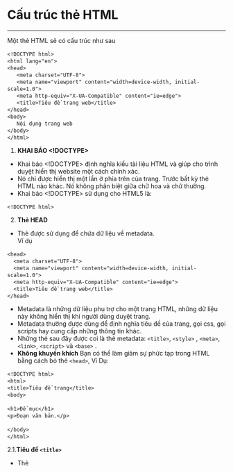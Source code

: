  # Cấu trúc thẻ HTML
 ----
 Một thẻ HTML sẽ có cấu trúc như sau
 ``` 
 <!DOCTYPE html>
<html lang="en">
<head>
    <meta charset="UTF-8">
    <meta name="viewport" content="width=device-width, initial-scale=1.0">
    <meta http-equiv="X-UA-Compatible" content="ie=edge">
    <title>Tiêu đề trang web</title>
</head>
<body>
    Nội dụng trang web
</body>
</html>
```
1. **KHAI BÁO <!DOCTYPE>**  
- Khai báo <!DOCTYPE> định nghĩa kiểu tài liệu HTML và giúp cho trình duyệt hiển thị website một cách chính xác.  
- Nó chỉ được hiển thị một lần ở phía trên của trang. Trước bất kỳ thẻ HTML nào khác. Nó không phân biệt giữa chữ hoa và chữ thường.  
- Khai báo <!DOCTYPE> sử dụng cho HTML5 là:  
```
<!DOCTYPE html>
```
2. **Thẻ HEAD**  
- Thẻ <head> được sử dụng để chứa dữ liệu về metadata.  
 Ví dụ
 ```
 <head>
   <meta charset="UTF-8">
   <meta name="viewport" content="width=device-width, initial-scale=1.0">
   <meta http-equiv="X-UA-Compatible" content="ie=edge">
   <title>Tiêu đề trang web</title>
</head>
 ```
- Metadata là những dữ liệu phụ trợ cho một trang HTML, những dữ liệu này không hiển thị khi người dùng duyệt trang.  
- Metadata thường được dùng để định nghĩa tiêu đề của trang, gọi css, gọi scripts hay cung cấp những thông tin khác.  
- Những thẻ sau đây được coi là thẻ metadata: ```<title>```, ```<style>``` , ```<meta>```,```<link>```, ```<script>``` và ```<base>``` .  
- **Không khuyến khích** Bạn có thể làm giảm sự phức tạp trong HTML bằng cách bỏ thẻ ```<head>```, Ví Dụ:
 ```
 <!DOCTYPE html>
<html>
<title>Tiêu đề trang</title>
<body>
 
<h1>Đề mục</h1>
<p>Đoạn văn bản.</p>
 
</body>
</html>
```
2.1.**Tiêu đề ```<title>```**
- Thẻ <title> được dùng để tạo tiêu đề cho trang HTML.
- Thẻ <title> là thẻ bắt buộc trong HTML/XHTML.
- Thẻ <title> có các chức năng:  
  * tạo tiêu đề cho trang, hiển thị trên thanh công cụ của trình duyệt  
  * được sử dụng làm tên trang khi bạn lưu vào bookmark của trình duyệt  
  * hiển thị ở phần tiêu đề trang trong kết quả tìm kiếm (VD: tìm kiếm của google)  
Ta có thể thấy qua Ví dụ sau:  
```<!DOCTYPE html>
<html>
<title>Tiêu đề của trang</title>

<body>
<p>Nội dung trong thẻ body sẽ được hiển thị trong cửa sổ trình duyệt.</p>
<p>Nội dung trong thẻ title sẽ không hiển thị.</p>
</body>

</html>
```
**Kết quả**
```
Nội dung trong thẻ body sẽ được hiển thị trong cửa sổ trình duyệt.

Nội dung trong thẻ title sẽ không hiển thị.
```
---
2.2.**Thẻ ```<style>``` trong HTML:**
- Thẻ <style> được sử dụng để chứa kiểu trang trí cho trang HTML.
- Trong thẻ <style> bạn có thể quy định cách các thành phần HTML sẽ được hiển thị trên trình duyệt:
 Ví Dụ:
 ```
 <!DOCTYPE html>
<html>

<title>Tiêu đề trang</title>

<style>
body {background-color:yellow;}
p {color:blue;}
</style>

<body>
<h1>Đây là đề mục</h1>
<p>Đây là đoạn văn bản.</p>
</body>

</html>
```
**Kết quả**  

![Kết quả](https://github.com/huynhdn147/SourceImage/blob/master/115744921_3332021253690574_2369636928626870614_n.png)  
---
2.3.**Thẻ ```<link>``` trong HTML:**
- Thẻ ```<link>``` dùng để liên kết tới các tài nguyên bên ngoài trang HTML.  
- Thẻ ```<link>``` có thể được dùng để gọi tới các tệp tin CSS:  
```<link rel="stylesheet" href="style.css">```  

2.4.**Thẻ `<meta>` trong HTML**
- Thẻ <meta> được sử dụng để tạo miêu tả, từ khóa, thông tin tác giả và các thông tin khác cho trang HTML.
- Những thông tin này được sử dụng bởi trình duyệt (cách hiển thị nội dung), bởi các công cụ tìm kiếm (từ khóa) và những dịch vụ web khác.  
- Các Ví dụ về thẻ `<meta>`  
  * Tạo từ khóa dành cho các công cụ tìm kiếm:  
`<meta name="keywords" content="HTML, CSS, XML, XHTML, JavaScript">`  
  * Tạo miêu tả:
`<meta name="description" content="Đây là thẻ Meta"`  
  * Thông báo bộ mã ký tự mà trang sử dụng:  
`<meta charset="UTF-8">`
  * Tạo thông tin tác giả:  
`<meta name="author" content="WebVN">`  
  * Làm mới lại trang HTML sau mỗi 30 giây:  
`<meta http-equiv="refresh" content="30">`
- Chỗ đứng của thẻ `<meta>` trong html:  
  - Các thẻ meta được dùng đằng trước thẻ body.  
**Ví dụ**
```
<!DOCTYPE html>
<html>
 <head>
<meta name="description" content="Tự học lập trình web với HTML và CSS">
<meta name="keywords" content="HTML,CSS,XML,JavaScript">
<meta name="author" content="WebVN">
<meta charset="UTF-8">
 </head>
<body>
<p>Các thẻ meta được dùng đằng trước thẻ body.</p>
</body>
 
</html>
```
2.5.**Thẻ <script> trong HTML**
